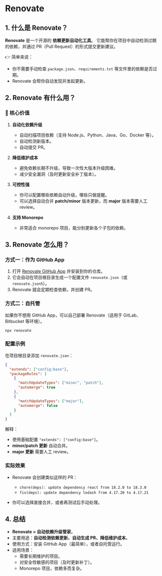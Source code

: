 # Renovate

## 1. 什么是 Renovate？

**Renovate** 是一个开源的 **依赖更新自动化工具**。
它能帮你在项目中自动检测过期的依赖，并通过 PR（Pull Request）的形式提交更新建议。

👉 简单来说：

- 你不需要手动检查 `package.json`、`requirements.txt` 等文件里的依赖是否过期。
- Renovate 会帮你自动发现并发起更新。

## 2. Renovate 有什么用？

### 🚀 核心价值

1. **自动化依赖升级**
   - 自动扫描项目依赖（支持 Node.js、Python、Java、Go、Docker 等）。
   - 自动检测新版本。
   - 自动提交 PR。

2. **降低维护成本**
   - 避免依赖长期不升级，导致一次性大版本升级困难。
   - 减少安全漏洞（及时更新安全补丁版本）。

3. **可控性强**
   - 你可以配置哪些依赖自动升级，哪些只做提醒。
   - 可以选择自动合并 **patch/minor** 版本更新，而 **major** 版本需要人工 review。

4. **支持 Monorepo**
   - 非常适合 monorepo 项目，能分别更新各个子包的依赖。

## 3. Renovate 怎么用？

### 方式一：作为 GitHub App

1. 打开 [Renovate GitHub App](https://github.com/apps/renovate) 并安装到你的仓库。
2. 它会自动在项目根目录生成一个配置文件 `renovate.json`（或 `renovate.json5`）。
3. Renovate 就会定期检查依赖，并创建 PR。

### 方式二：自托管

如果你不想用 GitHub App，可以自己部署 Renovate（适用于 GitLab、Bitbucket 等环境）。

```bash
npx renovate
```

### 配置示例

在项目根目录添加 `renovate.json`：

```json
{
  "extends": ["config:base"],
  "packageRules": [
    {
      "matchUpdateTypes": ["minor", "patch"],
      "automerge": true
    },
    {
      "matchUpdateTypes": ["major"],
      "automerge": false
    }
  ]
}
```

解释：

- 使用基础配置 `"extends": ["config:base"]`。
- **minor/patch 更新** 自动合并。
- **major 更新** 需要人工 review。

### 实际效果

- Renovate 会创建类似这样的 PR：
  - `chore(deps): update dependency react from 18.2.0 to 18.3.0`
  - `fix(deps): update dependency lodash from 4.17.20 to 4.17.21`

- 你可以选择直接合并，或者再测试后手动处理。

## 4. 总结

- **Renovate = 自动依赖升级管家**。
- 主要用途：**自动检测依赖更新、自动生成 PR、降低维护成本**。
- 使用方式：安装 GitHub App（最简单），或者自托管运行。
- 适用场景：
  - 需要长期维护的项目。
  - 对安全性敏感的项目（及时更新补丁）。
  - Monorepo 项目，依赖多而复杂。
